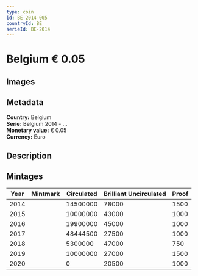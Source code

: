 ```yaml
---
type: coin
id: BE-2014-005
countryId: BE
serieId: BE-2014
---
```


# Belgium € 0.05

## Images


## Metadata

**Country:** Belgium\
**Serie:** Belgium 2014 - ...\
**Monetary value:** € 0.05\
**Currency:** Euro

## Description


## Mintages

| Year | Mintmark | Circulated | Brilliant Uncirculated | Proof |
| ---- | -------- | ---------- | ---------------------- | ----- |
| 2014 |  | 14500000| 78000 | 1500 |
| 2015 |  | 10000000| 43000 | 1000 |
| 2016 |  | 19900000| 45000 | 1000 |
| 2017 |  | 48444500| 27500 | 1000 |
| 2018 |  | 5300000| 47000 | 750 |
| 2019 |  | 10000000| 27000 | 1500 |
| 2020 |  | 0| 20500 | 1000 |
